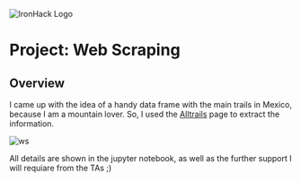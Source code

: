 ![IronHack Logo](https://s3-eu-west-1.amazonaws.com/ih-materials/uploads/upload_d5c5793015fec3be28a63c4fa3dd4d55.png)

# Project: Web Scraping

## Overview
I came up with the idea of a handy data frame with the main trails in Mexico, because I am a mountain lover. So, I used the [Alltrails](https://www.alltrails.com/es/mexico) page to extract the information.

![ws](https://dl.dropboxusercontent.com/s/s6m069ip4geq500/wedscrap.png?dl=0)

All details are shown in the jupyter notebook, as well as the further support I will requiare from the TAs ;)
